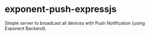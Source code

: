 # exponent-push-expressjs
Simple server to broadcast all devices with Push Notification (using Exponent Backend). 
